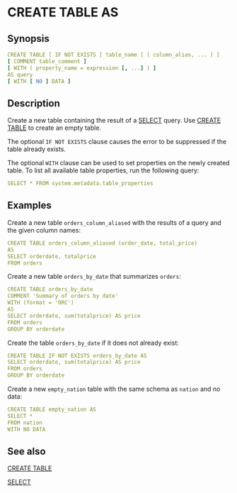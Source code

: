 # CREATE TABLE AS

## Synopsis

```yaml
CREATE TABLE [ IF NOT EXISTS ] table_name [ ( column_alias, ... ) ]
[ COMMENT table_comment ]
[ WITH ( property_name = expression [, ...] ) ]
AS query
[ WITH [ NO ] DATA ]
```

## Description

Create a new table containing the result of a [SELECT](./select.md) query. Use [CREATE TABLE](./create_table.md) to create an empty table.

The optional `IF NOT EXISTS` clause causes the error to be suppressed if the table already exists.

The optional `WITH` clause can be used to set properties on the newly created table. To list all available table properties, run the following query:

```yaml
SELECT * FROM system.metadata.table_properties
```

## Examples

Create a new table `orders_column_aliased` with the results of a query and the given column names:

```yaml
CREATE TABLE orders_column_aliased (order_date, total_price)
AS
SELECT orderdate, totalprice
FROM orders
```

Create a new table `orders_by_date` that summarizes `orders`:

```yaml
CREATE TABLE orders_by_date
COMMENT 'Summary of orders by date'
WITH (format = 'ORC')
AS
SELECT orderdate, sum(totalprice) AS price
FROM orders
GROUP BY orderdate
```

Create the table `orders_by_date` if it does not already exist:

```yaml
CREATE TABLE IF NOT EXISTS orders_by_date AS
SELECT orderdate, sum(totalprice) AS price
FROM orders
GROUP BY orderdate
```

Create a new `empty_nation` table with the same schema as `nation` and no data:

```yaml
CREATE TABLE empty_nation AS
SELECT *
FROM nation
WITH NO DATA
```

## See also

[CREATE TABLE](./create_table.md) 

[SELECT](./select.md)